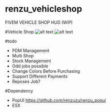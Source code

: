# renzu_vehicleshop
FIVEM VEHICLE SHOP HUD (WIP)

#Vehicle Shop
![alt text](https://i.imgur.com/m9ZSqq1.png)
![alt text](https://i.imgur.com/QmJffrw.png)

#todo
- PDM Management
- Multi Shop
- Stock Management
- Odd jobs possible
- Change Colors Before Purchasing
- Support Different Payments
- Reposes Job?

#Dependency
- PopUI https://github.com/renzuzu/renzu_popui
- ESX
